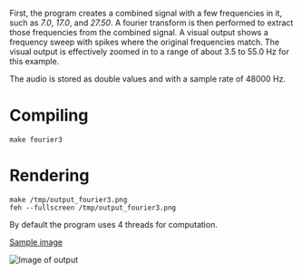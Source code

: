 First, the program creates a combined signal with a few frequencies in it, such as *7.0*, *17.0*, and *27.50*. A fourier transform is then performed to extract those frequencies from the combined signal. A visual output shows a frequency sweep with spikes where the original frequencies match. The visual output is effectively zoomed in to a range of about 3.5 to 55.0 Hz for this example.

The audio is stored as double values and with a sample rate of 48000 Hz.

# Compiling

```console
make fourier3
```

# Rendering

```console
make /tmp/output_fourier3.png
feh --fullscreen /tmp/output_fourier3.png
```

By default the program uses 4 threads for computation.

[Sample image](https://phrasep.com/~lvecsey/software/fourier3/output_fourier3.png)

![Image of output](https://phrasep.com/~lvecsey/software/fourier3/output_fourier3.png)
